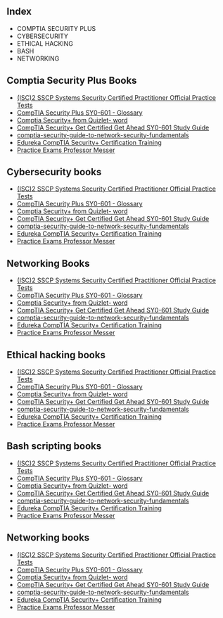 ## Index

* COMPTIA SECURITY PLUS
* CYBERSECURITY
* ETHICAL HACKING
* BASH 
* NETWORKING

## Comptia Security Plus Books 
*   [(ISC)2 SSCP Systems Security Certified Practitioner Official Practice Tests](https://drive.google.com/file/d/1o1wVhWpIYGjPst1zy2CQT02423FM-QSm/view?usp=drive_link) 
*   [CompTIA Security Plus SY0-601 - Glossary](https://drive.google.com/file/d/18gOVeBhUgHPYgjyF7XuSr7YE0YwMgMbf/view?usp=drive_link)
*   [Comptia Security+ from Quizlet- word](https://drive.google.com/file/d/1X0Nkp95nTzhAAfVYM19XQTupF_SUv9Rs/view?usp=drive_link)
*   [CompTIA Security+ Get Certified Get Ahead SY0-601 Study Guide](https://drive.google.com/file/d/1vGoaxKAV5y8iKJgBnn77H_31_PpBaFOI/view?usp=drive_link)
*   [comptia-security-guide-to-network-security-fundamentals](https://drive.google.com/file/d/10tKgpmDbKjYwqmG7sqt0lAwNahy0INWI/view?usp=drive_link)
*   [Edureka CompTIA Security+ Certification Training](https://drive.google.com/file/d/1H9CqIJNmorX06RaFZelGeWDiHZ7PmZJm/view?usp=drive_link)
*   [Practice Exams Professor Messer](https://drive.google.com/file/d/1e2ynjCK3xcWS8wALVzp2iXRMcuUIpq-V/view?usp=drive_link)

##  Cybersecurity books
*   [(ISC)2 SSCP Systems Security Certified Practitioner Official Practice Tests](https://drive.google.com/file/d/1o1wVhWpIYGjPst1zy2CQT02423FM-QSm/view?usp=drive_link) 
*   [CompTIA Security Plus SY0-601 - Glossary](https://drive.google.com/file/d/18gOVeBhUgHPYgjyF7XuSr7YE0YwMgMbf/view?usp=drive_link)
*   [Comptia Security+ from Quizlet- word](https://drive.google.com/file/d/1X0Nkp95nTzhAAfVYM19XQTupF_SUv9Rs/view?usp=drive_link)
*   [CompTIA Security+ Get Certified Get Ahead SY0-601 Study Guide](https://drive.google.com/file/d/1vGoaxKAV5y8iKJgBnn77H_31_PpBaFOI/view?usp=drive_link)
*   [comptia-security-guide-to-network-security-fundamentals](https://drive.google.com/file/d/10tKgpmDbKjYwqmG7sqt0lAwNahy0INWI/view?usp=drive_link)
*   [Edureka CompTIA Security+ Certification Training](https://drive.google.com/file/d/1H9CqIJNmorX06RaFZelGeWDiHZ7PmZJm/view?usp=drive_link)
*   [Practice Exams Professor Messer](https://drive.google.com/file/d/1e2ynjCK3xcWS8wALVzp2iXRMcuUIpq-V/view?usp=drive_link)

##  Networking Books
*   [(ISC)2 SSCP Systems Security Certified Practitioner Official Practice Tests](https://drive.google.com/file/d/1o1wVhWpIYGjPst1zy2CQT02423FM-QSm/view?usp=drive_link) 
*   [CompTIA Security Plus SY0-601 - Glossary](https://drive.google.com/file/d/18gOVeBhUgHPYgjyF7XuSr7YE0YwMgMbf/view?usp=drive_link)
*   [Comptia Security+ from Quizlet- word](https://drive.google.com/file/d/1X0Nkp95nTzhAAfVYM19XQTupF_SUv9Rs/view?usp=drive_link)
*   [CompTIA Security+ Get Certified Get Ahead SY0-601 Study Guide](https://drive.google.com/file/d/1vGoaxKAV5y8iKJgBnn77H_31_PpBaFOI/view?usp=drive_link)
*   [comptia-security-guide-to-network-security-fundamentals](https://drive.google.com/file/d/10tKgpmDbKjYwqmG7sqt0lAwNahy0INWI/view?usp=drive_link)
*   [Edureka CompTIA Security+ Certification Training](https://drive.google.com/file/d/1H9CqIJNmorX06RaFZelGeWDiHZ7PmZJm/view?usp=drive_link)
*   [Practice Exams Professor Messer](https://drive.google.com/file/d/1e2ynjCK3xcWS8wALVzp2iXRMcuUIpq-V/view?usp=drive_link)

##  Ethical hacking books
*   [(ISC)2 SSCP Systems Security Certified Practitioner Official Practice Tests](https://drive.google.com/file/d/1o1wVhWpIYGjPst1zy2CQT02423FM-QSm/view?usp=drive_link) 
*   [CompTIA Security Plus SY0-601 - Glossary](https://drive.google.com/file/d/18gOVeBhUgHPYgjyF7XuSr7YE0YwMgMbf/view?usp=drive_link)
*   [Comptia Security+ from Quizlet- word](https://drive.google.com/file/d/1X0Nkp95nTzhAAfVYM19XQTupF_SUv9Rs/view?usp=drive_link)
*   [CompTIA Security+ Get Certified Get Ahead SY0-601 Study Guide](https://drive.google.com/file/d/1vGoaxKAV5y8iKJgBnn77H_31_PpBaFOI/view?usp=drive_link)
*   [comptia-security-guide-to-network-security-fundamentals](https://drive.google.com/file/d/10tKgpmDbKjYwqmG7sqt0lAwNahy0INWI/view?usp=drive_link)
*   [Edureka CompTIA Security+ Certification Training](https://drive.google.com/file/d/1H9CqIJNmorX06RaFZelGeWDiHZ7PmZJm/view?usp=drive_link)
*   [Practice Exams Professor Messer](https://drive.google.com/file/d/1e2ynjCK3xcWS8wALVzp2iXRMcuUIpq-V/view?usp=drive_link)

##  Bash scripting books
*   [(ISC)2 SSCP Systems Security Certified Practitioner Official Practice Tests](https://drive.google.com/file/d/1o1wVhWpIYGjPst1zy2CQT02423FM-QSm/view?usp=drive_link) 
*   [CompTIA Security Plus SY0-601 - Glossary](https://drive.google.com/file/d/18gOVeBhUgHPYgjyF7XuSr7YE0YwMgMbf/view?usp=drive_link)
*   [Comptia Security+ from Quizlet- word](https://drive.google.com/file/d/1X0Nkp95nTzhAAfVYM19XQTupF_SUv9Rs/view?usp=drive_link)
*   [CompTIA Security+ Get Certified Get Ahead SY0-601 Study Guide](https://drive.google.com/file/d/1vGoaxKAV5y8iKJgBnn77H_31_PpBaFOI/view?usp=drive_link)
*   [comptia-security-guide-to-network-security-fundamentals](https://drive.google.com/file/d/10tKgpmDbKjYwqmG7sqt0lAwNahy0INWI/view?usp=drive_link)
*   [Edureka CompTIA Security+ Certification Training](https://drive.google.com/file/d/1H9CqIJNmorX06RaFZelGeWDiHZ7PmZJm/view?usp=drive_link)
*   [Practice Exams Professor Messer](https://drive.google.com/file/d/1e2ynjCK3xcWS8wALVzp2iXRMcuUIpq-V/view?usp=drive_link)

##  Networking books
*   [(ISC)2 SSCP Systems Security Certified Practitioner Official Practice Tests](https://drive.google.com/file/d/1o1wVhWpIYGjPst1zy2CQT02423FM-QSm/view?usp=drive_link) 
*   [CompTIA Security Plus SY0-601 - Glossary](https://drive.google.com/file/d/18gOVeBhUgHPYgjyF7XuSr7YE0YwMgMbf/view?usp=drive_link)
*   [Comptia Security+ from Quizlet- word](https://drive.google.com/file/d/1X0Nkp95nTzhAAfVYM19XQTupF_SUv9Rs/view?usp=drive_link)
*   [CompTIA Security+ Get Certified Get Ahead SY0-601 Study Guide](https://drive.google.com/file/d/1vGoaxKAV5y8iKJgBnn77H_31_PpBaFOI/view?usp=drive_link)
*   [comptia-security-guide-to-network-security-fundamentals](https://drive.google.com/file/d/10tKgpmDbKjYwqmG7sqt0lAwNahy0INWI/view?usp=drive_link)
*   [Edureka CompTIA Security+ Certification Training](https://drive.google.com/file/d/1H9CqIJNmorX06RaFZelGeWDiHZ7PmZJm/view?usp=drive_link)
*   [Practice Exams Professor Messer](https://drive.google.com/file/d/1e2ynjCK3xcWS8wALVzp2iXRMcuUIpq-V/view?usp=drive_link)
